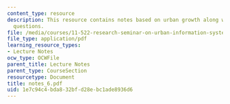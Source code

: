 ```yaml
---
content_type: resource
description: This resource contains notes based on urban growth along with discussion
  questions.
file: /media/courses/11-522-research-seminar-on-urban-information-systems-fall-2005/1e7c94c4bda832bfd28ebc1ade8936d6_notes_6.pdf
file_type: application/pdf
learning_resource_types:
- Lecture Notes
ocw_type: OCWFile
parent_title: Lecture Notes
parent_type: CourseSection
resourcetype: Document
title: notes_6.pdf
uid: 1e7c94c4-bda8-32bf-d28e-bc1ade8936d6
---
```

